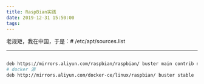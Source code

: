 ```yaml
---
title: RaspBian实践
date: 2019-12-31 15:50:00
tags:
---
```


老规矩，我在中国，于是：# /etc/apt/sources.list

---
 
```bash

deb https://mirrors.aliyun.com/raspbian/raspbian/ buster main contrib non-free rpi
# docker 源
deb http://mirrors.aliyun.com/docker-ce/linux/raspbian/ buster stable

```
